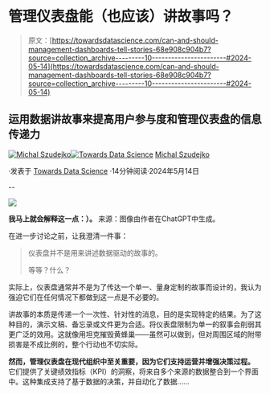 # 管理仪表盘能（也应该）讲故事吗？

> 原文：[https://towardsdatascience.com/can-and-should-management-dashboards-tell-stories-68e908c904b7?source=collection_archive---------10-----------------------#2024-05-14](https://towardsdatascience.com/can-and-should-management-dashboards-tell-stories-68e908c904b7?source=collection_archive---------10-----------------------#2024-05-14)

## **运用数据讲故事来提高用户参与度和管理仪表盘的信息传递力**

[](https://medium.com/@michalszudejko?source=post_page---byline--68e908c904b7--------------------------------)[![Michal Szudejko](../Images/d4c303d02a79ad29df193ed3b25910d9.png)](https://medium.com/@michalszudejko?source=post_page---byline--68e908c904b7--------------------------------)[](https://towardsdatascience.com/?source=post_page---byline--68e908c904b7--------------------------------)[![Towards Data Science](../Images/a6ff2676ffcc0c7aad8aaf1d79379785.png)](https://towardsdatascience.com/?source=post_page---byline--68e908c904b7--------------------------------) [Michal Szudejko](https://medium.com/@michalszudejko?source=post_page---byline--68e908c904b7--------------------------------)

·发表于 [Towards Data Science](https://towardsdatascience.com/?source=post_page---byline--68e908c904b7--------------------------------) ·14分钟阅读·2024年5月14日

--

![](../Images/6971849b60ccbbf9b9deea1856f71b87.png)

**我马上就会解释这一点：）。** 来源：图像由作者在ChatGPT中生成。

在进一步讨论之前，让我澄清一件事：

> 仪表盘并不是用来讲述数据驱动的故事的。
> 
> 等等？什么？

实际上，仪表盘通常并不是为了传达一个单一、量身定制的故事而设计的，我认为强迫它们在任何情况下都做到这一点是不必要的。

讲故事的本质是传递一个一次性、针对性的消息，目的是实现特定的结果。为了这种目的，演示文稿、备忘录或文件更为合适。将仪表盘限制为单一的叙事会削弱其更广泛的效用。这就像用坦克摧毁黄蜂巢——虽然可以做到，但对周围区域的附带损害是不成比例的，整个行动也不切实际。

**然而，管理仪表盘在现代组织中至关重要，因为它们支持运营并增强决策过程。** 它们提供了关键绩效指标（KPI）的洞察，将来自多个来源的数据整合到一个界面中。这种集成支持了基于数据的决策，并自动化了数据……

